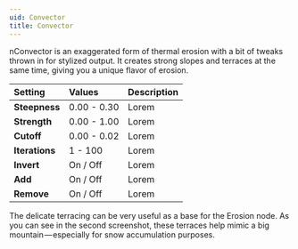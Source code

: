 ```yaml
---
uid: Convector
title: Convector
---
```


nConvector is an exaggerated form of thermal erosion with a bit of tweaks thrown in for stylized output. It creates strong slopes and terraces at the same time, giving you a unique flavor of erosion.


| Setting        | Values      | Description |
| :------------- | :---------- | :---------- |
| **Steepness**  | 0.00 - 0.30 | Lorem       |
| **Strength**   | 0.00 - 1.00 | Lorem       |
| **Cutoff**     | 0.00 - 0.02 | Lorem       |
| **Iterations** | 1 - 100     | Lorem       |
| **Invert**     | On / Off    | Lorem       |
| **Add**        | On / Off    | Lorem       |
| **Remove**     | On / Off    | Lorem       |



The delicate terracing can be very useful as a base for the Erosion node. As you can see in the second screenshot, these terraces help mimic a big mountain — especially for snow accumulation purposes.